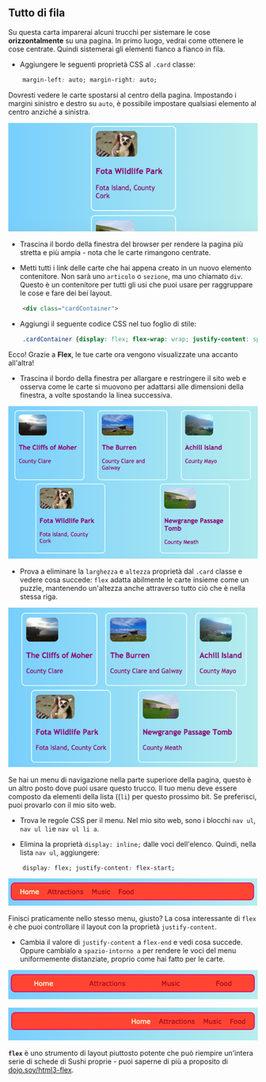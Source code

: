 ## Tutto di fila

Su questa carta imparerai alcuni trucchi per sistemare le cose **orizzontalmente** su una pagina. In primo luogo, vedrai come ottenere le cose centrate. Quindi sistemerai gli elementi fianco a fianco in fila.

+ Aggiungere le seguenti proprietà CSS al `.card` classe:

```css
    margin-left: auto; margin-right: auto;
```

Dovresti vedere le carte spostarsi al centro della pagina. Impostando i margini sinistro e destro su `auto`, è possibile impostare qualsiasi elemento al centro anziché a sinistra.

![Le carte appaiono al centro anziché a sinistra](images/marginAuto.png)

+ Trascina il bordo della finestra del browser per rendere la pagina più stretta e più ampia - nota che le carte rimangono centrate.

+ Metti tutti i link delle carte che hai appena creato in un nuovo elemento contenitore. Non sarà uno `articolo` o `sezione`, ma uno chiamato `div`. Questo è un contenitore per tutti gli usi che puoi usare per raggruppare le cose e fare dei bei layout.

```html
    <div class="cardContainer">
```

+ Aggiungi il seguente codice CSS nel tuo foglio di stile:

```css
    .cardContainer {display: flex; flex-wrap: wrap; justify-content: space-around; imbottitura: 10px; }
```

Ecco! Grazie a **Flex**, le tue carte ora vengono visualizzate una accanto all'altra!

+ Trascina il bordo della finestra per allargare e restringere il sito web e osserva come le carte si muovono per adattarsi alle dimensioni della finestra, a volte spostando la linea successiva.

![Le carte sono disposte in due file distanziate in modo uniforme per adattarsi alla larghezza del browser](images/flexSideBySide.png)

+ Prova a eliminare la `larghezza` e `altezza` proprietà dal `.card` classe e vedere cosa succede: `flex` adatta abilmente le carte insieme come un puzzle, mantenendo un'altezza anche attraverso tutto ciò che è nella stessa riga.

![Carte affiancate con larghezza automatica](images/flexAutoWidths.png)

Se hai un menu di navigazione nella parte superiore della pagina, questo è un altro posto dove puoi usare questo trucco. Il tuo menu deve essere composto da elementi della lista ((`li`) per questo prossimo bit. Se preferisci, puoi provarlo con il mio sito web.

+ Trova le regole CSS per il menu. Nel mio sito web, sono i blocchi `nav ul`, `nav ul li`e `nav ul li a`.

+ Elimina la proprietà `display: inline;` dalle voci dell'elenco. Quindi, nella lista `nav ul`, aggiungere:

```css
    display: flex; justify-content: flex-start;
```

![Menu con elementi allineati a sinistra](images/flexMenuStart.png)

Finisci praticamente nello stesso menu, giusto? La cosa interessante di `flex` è che puoi controllare il layout con la proprietà `justify-content`.

+ Cambia il valore di `justify-content` a `flex-end` e vedi cosa succede. Oppure cambialo a `spazio-intorno a` per rendere le voci del menu uniformemente distanziate, proprio come hai fatto per le carte.

![Menu con voci uniformemente distanziate](images/flexMenuSpace.png)

![Menu con elementi allineati a destra](images/flexMenuEnd.png)

**`flex`** è uno strumento di layout piuttosto potente che può riempire un'intera serie di schede di Sushi proprie - puoi saperne di più a proposito di [dojo.soy/html3-flex](http://dojo.soy/html3-flex).